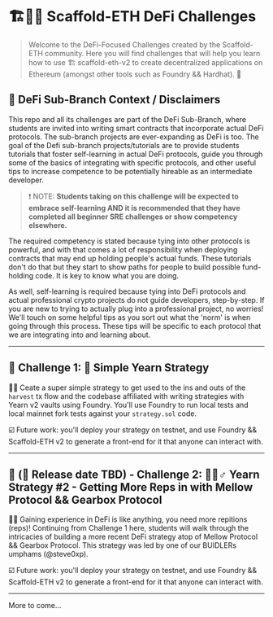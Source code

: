 # 🏗👷🏾 Scaffold-ETH DeFi Challenges

> Welcome to the DeFi-Focused Challenges created by the Scaffold-ETH community. Here you will find challenges that will help you learn how to use 🏗 scaffold-eth-v2 to create decentralized applications on Ethereum (amongst other tools such as Foundry && Hardhat). 🚀

## **🚨 DeFi Sub-Branch Context / Disclaimers**

This repo and all its challenges are part of the DeFi Sub-Branch, where students are invited into writing smart contracts that incorporate actual DeFi protocols. The sub-branch projects are ever-expanding as DeFi is too. The goal of the Defi sub-branch projects/tutorials are to provide students tutorials that foster self-learning in actual DeFi protocols, guide you through some of the basics of integrating with specific protocols, and other useful tips to increase competence to be potentially hireable as an intermediate developer. 

> ❗️ NOTE: **Students taking on this challenge will be expected to embrace self-learning AND it is recommended that they have completed all beginner SRE challenges or show competency elsewhere.** 

The required competency is stated because tying into other protocols is powerful, and with that comes a lot of responsibility when deploying contracts that may end up holding people's actual funds. These tutorials don't do that but they start to show paths for people to build possible fund-holding code. It is key to know what you are doing.

As well, self-learning is required because tying into DeFi protocols and actual professional crypto projects do not guide developers, step-by-step. If you are new to trying to actually plug into a professional project, no worries! We'll touch on some helpful tips as you sort out what the 'norm' is when going through this process. These tips will be specific to each protocol that we are integrating into and learning about.

---

## 🚩 Challenge 1: 🐇 Simple Yearn Strategy

🧪🦍 Ceate a super simple strategy to get used to the ins and outs of the `harvest` tx flow and the codebase affiliated with writing strategies with Yearn v2 vaults using Foundry. You'll use Foundry to run local tests and local mainnet fork tests against your `strategy.sol` code. 

☑️ Future work: you'll deploy your strategy on testnet, and use Foundry && Scaffold-ETH v2 to generate a front-end for it that anyone can interact with.

<Insert URL to sub-branch with first challenge>

---

## 🚩 (🚨 Release date TBD) - Challenge 2: 🏋🏻♂️ Yearn Strategy #2 - Getting More Reps in with Mellow Protocol && Gearbox Protocol

🏄‍⚙️ Gaining experience in DeFi is like anything, you need more repitions (reps)! Continuing from Challenge 1 here, students will walk through the intricacies of building a more recent DeFi strategy atop of Mellow Protocol && Gearbox Protocol. This strategy was led by one of our BUIDLERs umphams (@steve0xp).

☑️ Future work: you'll deploy your strategy on testnet, and use Foundry && Scaffold-ETH v2 to generate a front-end for it that anyone can interact with.

<Insert URL to sub-branch with first challenge>

---

More to come...
